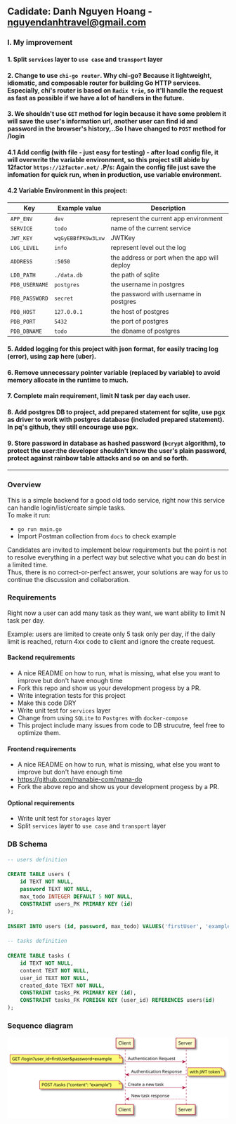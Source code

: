 ## Cadidate: Danh Nguyen Hoang - nguyendanhtravel@gmail.com
### I. My improvement
#### 1. Split `services` layer to `use case` and `transport` layer
#### 2. Change to use `chi-go router`. Why chi-go? Because it lightweight, idiomatic, and composable router for building Go HTTP services. Especially, chi's router is based on `Radix trie`, so it'll handle the request as fast as possible if we have a lot of handlers in the future.
#### 3. We shouldn't use `GET` method for login because it have some problem it will save the user's information url, another user can find id and password in the browser's history,..So I have changed to `POST` method for /login
#### 4.1 Add config (with file - just easy for testing) - after load config file, it will overwrite the variable environment, so this project still abide by 12factor `https://12factor.net/` .P/s: Again the config file just save the infomation for quick run, when in production, use variable environment.
#### 4.2 Variable Environment in this project:
Key | Example value | Description
--- | --- | ---
`APP_ENV` | `dev` | represent the current app environment 
`SERVICE` | `todo` | name of the current service 
`JWT_KEY` | `wqGyEBBfPK9w3Lxw` | JWTKey 
`LOG_LEVEL` | `info` | represent level out the log 
`ADDRESS` | `:5050` | the address or port when the app will deploy
`LDB_PATH` | `./data.db` | the path of sqlite 
`PDB_USERNAME` | `postgres` | the username in postgres
`PDB_PASSWORD` | `secret` | the password with username in postgres
`PDB_HOST` | `127.0.0.1` | the host of postgres
`PDB_PORT` | `5432` | the port of postgres 
`PDB_DBNAME` | `todo` | the dbname of postgres 


#### 5. Added logging for this project with json format, for easily tracing log (error), using zap here (uber).
#### 6. Remove unnecessary pointer variable (replaced by variable) to avoid memory allocate in the runtime to much.
#### 7. Complete main requirement, limit N task per day each user.
#### 8. Add postgres DB to project, add prepared statement for sqlite, use pgx as driver to work with postgres database (included prepared statement). In pq's github, they still encourage use pgx.
#### 9. Store password in database as hashed password (`bcrypt` algorithm), to protect the user:the developer shouldn't know the user's plain password, protect against rainbow table attacks and so on and so forth.
-----
### Overview
This is a simple backend for a good old todo service, right now this service can handle login/list/create simple tasks.  
To make it run:
- `go run main.go`
- Import Postman collection from `docs` to check example

Candidates are invited to implement below requirements but the point is not to resolve everything in a perfect way but selective what you can do best in a limited time.  
Thus, there is no correct-or-perfect answer, your solutions are way for us to continue the discussion and collaboration.
 
### Requirements
Right now a user can add many task as they want, we want ability to limit N task per day.

Example: users are limited to create only 5 task only per day, if the daily limit is reached, return 4xx code to client and ignore the create request.
#### Backend requirements
- A nice README on how to run, what is missing, what else you want to improve but don't have enough time
- Fork this repo and show us your development progess by a PR.
- Write integration tests for this project
- Make this code DRY
- Write unit test for `services` layer
- Change from using `SQLite` to `Postgres` with `docker-compose`
- This project include many issues from code to DB strucutre, feel free to optimize them.
#### Frontend requirements
- A nice README on how to run, what is missing, what else you want to improve but don't have enough time
- https://github.com/manabie-com/mana-do
- Fork the above repo and show us your development progess by a PR.
#### Optional requirements
- Write unit test for `storages` layer
- Split `services` layer to `use case` and `transport` layer

### DB Schema
```sql
-- users definition

CREATE TABLE users (
	id TEXT NOT NULL,
	password TEXT NOT NULL,
	max_todo INTEGER DEFAULT 5 NOT NULL,
	CONSTRAINT users_PK PRIMARY KEY (id)
);

INSERT INTO users (id, password, max_todo) VALUES('firstUser', 'example', 5);

-- tasks definition

CREATE TABLE tasks (
	id TEXT NOT NULL,
	content TEXT NOT NULL,
	user_id TEXT NOT NULL,
    created_date TEXT NOT NULL,
	CONSTRAINT tasks_PK PRIMARY KEY (id),
	CONSTRAINT tasks_FK FOREIGN KEY (user_id) REFERENCES users(id)
);
```

### Sequence diagram
![auth and create tasks request](https://github.com/manabie-com/togo/blob/master/docs/sequence.svg)
